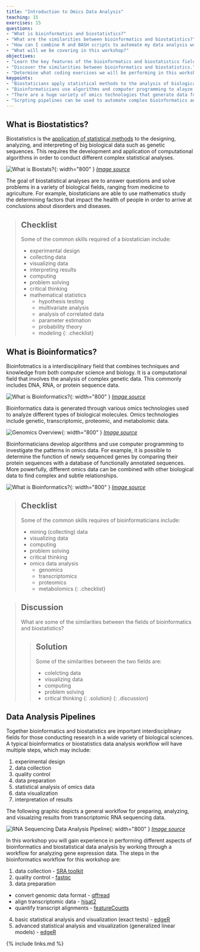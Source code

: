 ```yaml
---
title: "Introduction to Omics Data Analysis"
teaching: 15
exercises: 15
questions:
- "What is bioinformatics and biostatistics?"
- "What are the similarities between bioinformatics and biostatistics?"
- "How can I combine R and BASH scripts to automate my data analysis workflow?"
- "What will we be covering in this workshop?"
objectives:
- "Learn the key features of the bioinformatics and biostatistics fields."
- "Discover the similarities between bioinformatics and biostatistics."
- "Determine what coding exercises we will be performing in this workshop."
keypoints:
- "Biostaticians apply statistical methods to the analysis of biological data sets."
- "Bioinformaticians use algorithms and computer programming to alayze omics data"
- "There are a huge variety of omics technologies that generate data for bioinformatics analysis."
- "Scrpting pipelines can be used to automate complex bioinformatics analysis workflows."
---
```


## What is Biostatistics?

Biostatistics is the [application of statistical methods][biostats] to the designing, analyzing, and interpreting of big biological data such as genetic sequences. This requires the development and application of computational algorithms in order to conduct different complex statistical analyses.

![What is Biostats?](../fig/bioStats.jpeg){: width="800" }
*[Image source][bioinfoStats]*

The goal of biostatistical analyses are to answer questions and solve problems in a variety of biological fields, ranging from medicine to agriculture. For example, biostaticians are able to use mathematics study the determining factors that impact the health of people in order to arrive at conclusions about disorders and diseases.

> ## Checklist
>
> Some of the common skills required of a biostatician include:
> - experimental design
> - collecting data
> - visualizing data
> - interpreting results
> - computing
> - problem solving
> - critical thinking
> - mathematical statistics
>   - hypothesis testing
>   - multivariate analysis
>   - analysis of correlated data
>   - parameter estimation
>   - probability theory
>   - modeling
{: .checklist}


## What is Bioinformatics?

Bioinfotmatics is a interdisciplinary field that combines techniques and knowledge from both computer science and biology. It is a computational field that involves the analysis of complex genetic data. This commonly includes DNA, RNA, or protein sequence data. 

![What is Bioinformatics?](../fig/bioInfo.jpeg){: width="800" }
*[Image source][bioinfoStats]*

Bioinformatics data is generated through various omics technologies used to analyze different types of biological molecules. Omics technologies include genetic, transcriptomic, proteomic, and metabolomic data. 

![Genomics Overview](../fig/Overview-of-different-omics-sciences-such-as-genomics-transcriptomics-and-proteomics.png){: width="800" }
*[Image source][omicsInfo]*

Bioinformaticians develop algorithms and use computer programming to investigate the patterns in omics data. For example, it is possible to determine the function of newly sequenced genes by comparing their protein sequences with a database of functionally annotated sequences. More powerfully, different omics data can be combined with other biological data to find complex and subtle relationships.

![What is Bioinformatics?](../fig/Bioinformatics-graphic-01-983x640.png){: width="800" }
*[Image source][bioinfoInfo]*

> ## Checklist
>
> Some of the common skills requires of bioinformaticians include:
> - mining (collecting) data
> - visualizing data
> - computing
> - problem solving
> - critical thinking
> - omics data analysis
>   - genomics
>   - transcriptomics
>   - proteomics
>   - metabolomics
{: .checklist}

> ## Discussion
>
> What are some of the similarities between the fields of bioinformatics and biostatistics?
>
>> ## Solution
>>
>> Some of the similarities between the two fields are:
>> - colelcting data
>> - visualizing data
>> - computing
>> - problem solving
>> - critical thinking
>{: .solution}
{: .discussion}


## Data Analysis Pipelines

Together bioinformatics and biostatistics are important interdisciplinary fields for those conducting research in a wide variety of biological sciences. A typical bioinformatics or biostatistics data analysis workflow will have multiple steps, which may include:
1. experimental design
2. data collection
3. quality control
4. data preparation
5. statistical analysis of omics data
6. data visualization
7. interpretation of results

The following graphic depicts a general worklfow for preparing, analyzing, and visualzing results from transcriptomic RNA sequencing data. 

![RNA Sequencing Data Analysis Pipeline](../fig/fbinf-01-693836-g001.jpeg){: width="800" }
*[Image source][omicsWorkflow]*

In this workshop you will gain experience in performing different aspects of bioinformatics and biostatistical data analysis by working through a workflow for analyzing gene expression data. The steps in the bioinformatics workflow for this workshop are:
1. data collection - [SRA toolkit][toolkitSRA]
2. quality control - [fastqc][fastqcCite]
3. data preparation
- convert genomic data format - [gffread][gffreadCite]
- align transcriptomic data - [hisat2][hisat2Cite]
- quantify transcript alignments - [featureCounts][featureFiles]
4. basic statistical analysis and visualization (exact tests) - [edgeR][edgeRCite]
5. advanced statistical analysis and visualization (generalized linear models) - [edgeR][edgeRCite]


[bioinfoInfo]: https://www.genomicseducation.hee.nhs.uk/education/core-concepts/what-is-bioinformatics/
[omicsInfo]: https://www.researchgate.net/figure/Overview-of-different-omics-sciences-such-as-genomics-transcriptomics-and-proteomics_fig1_333003279
[biostats]: https://sphweb.bumc.bu.edu/otlt/mph-modules/bs/bs704_biostatisticsbasics/bs704_biostatisticsbasics_print.html
[bioinfoStats]: https://cgm.sjtu.edu.cn/summer_school/
[omicsWorkflow]: https://www.frontiersin.org/articles/10.3389/fbinf.2021.693836/full
[toolkitSRA]: https://trace.ncbi.nlm.nih.gov/Traces/sra/sra.cgi?view=toolkit_doc
[fastqcCite]: https://www.bioinformatics.babraham.ac.uk/projects/fastqc/
[gffreadCite]: http://ccb.jhu.edu/software/stringtie/gff.shtml
[hisat2Cite]: http://daehwankimlab.github.io/hisat2/
[featureFiles]: https://seqan.readthedocs.io/en/master/Tutorial/InputOutput/GffAndGtfIO.html#:~:text=The%20GFF%20and%20GTF%20formats,sometimes%20called%20%E2%80%9CGFF%202.5%E2%80%9D.&text=The%20main%20difference%20is%20the,smaller%20differences%20in%20the%20format.
[edgeRCite]: https://www.bioconductor.org/packages/release/bioc/vignettes/edgeR/inst/doc/edgeRUsersGuide.pdf

{% include links.md %}
